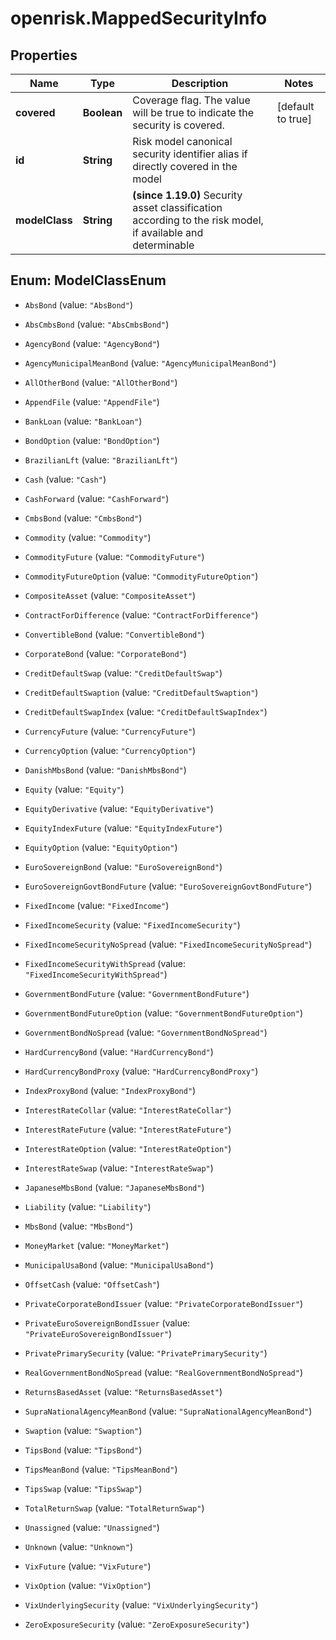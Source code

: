 # openrisk.MappedSecurityInfo

## Properties

Name | Type | Description | Notes
------------ | ------------- | ------------- | -------------
**covered** | **Boolean** | Coverage flag. The value will be true to indicate the security is covered. | [default to true]
**id** | **String** | Risk model canonical security identifier alias if directly covered in the model | 
**modelClass** | **String** | **(since 1.19.0)** Security asset classification according to the risk model, if available and determinable | 



## Enum: ModelClassEnum


* `AbsBond` (value: `"AbsBond"`)

* `AbsCmbsBond` (value: `"AbsCmbsBond"`)

* `AgencyBond` (value: `"AgencyBond"`)

* `AgencyMunicipalMeanBond` (value: `"AgencyMunicipalMeanBond"`)

* `AllOtherBond` (value: `"AllOtherBond"`)

* `AppendFile` (value: `"AppendFile"`)

* `BankLoan` (value: `"BankLoan"`)

* `BondOption` (value: `"BondOption"`)

* `BrazilianLft` (value: `"BrazilianLft"`)

* `Cash` (value: `"Cash"`)

* `CashForward` (value: `"CashForward"`)

* `CmbsBond` (value: `"CmbsBond"`)

* `Commodity` (value: `"Commodity"`)

* `CommodityFuture` (value: `"CommodityFuture"`)

* `CommodityFutureOption` (value: `"CommodityFutureOption"`)

* `CompositeAsset` (value: `"CompositeAsset"`)

* `ContractForDifference` (value: `"ContractForDifference"`)

* `ConvertibleBond` (value: `"ConvertibleBond"`)

* `CorporateBond` (value: `"CorporateBond"`)

* `CreditDefaultSwap` (value: `"CreditDefaultSwap"`)

* `CreditDefaultSwaption` (value: `"CreditDefaultSwaption"`)

* `CreditDefaultSwapIndex` (value: `"CreditDefaultSwapIndex"`)

* `CurrencyFuture` (value: `"CurrencyFuture"`)

* `CurrencyOption` (value: `"CurrencyOption"`)

* `DanishMbsBond` (value: `"DanishMbsBond"`)

* `Equity` (value: `"Equity"`)

* `EquityDerivative` (value: `"EquityDerivative"`)

* `EquityIndexFuture` (value: `"EquityIndexFuture"`)

* `EquityOption` (value: `"EquityOption"`)

* `EuroSovereignBond` (value: `"EuroSovereignBond"`)

* `EuroSovereignGovtBondFuture` (value: `"EuroSovereignGovtBondFuture"`)

* `FixedIncome` (value: `"FixedIncome"`)

* `FixedIncomeSecurity` (value: `"FixedIncomeSecurity"`)

* `FixedIncomeSecurityNoSpread` (value: `"FixedIncomeSecurityNoSpread"`)

* `FixedIncomeSecurityWithSpread` (value: `"FixedIncomeSecurityWithSpread"`)

* `GovernmentBondFuture` (value: `"GovernmentBondFuture"`)

* `GovernmentBondFutureOption` (value: `"GovernmentBondFutureOption"`)

* `GovernmentBondNoSpread` (value: `"GovernmentBondNoSpread"`)

* `HardCurrencyBond` (value: `"HardCurrencyBond"`)

* `HardCurrencyBondProxy` (value: `"HardCurrencyBondProxy"`)

* `IndexProxyBond` (value: `"IndexProxyBond"`)

* `InterestRateCollar` (value: `"InterestRateCollar"`)

* `InterestRateFuture` (value: `"InterestRateFuture"`)

* `InterestRateOption` (value: `"InterestRateOption"`)

* `InterestRateSwap` (value: `"InterestRateSwap"`)

* `JapaneseMbsBond` (value: `"JapaneseMbsBond"`)

* `Liability` (value: `"Liability"`)

* `MbsBond` (value: `"MbsBond"`)

* `MoneyMarket` (value: `"MoneyMarket"`)

* `MunicipalUsaBond` (value: `"MunicipalUsaBond"`)

* `OffsetCash` (value: `"OffsetCash"`)

* `PrivateCorporateBondIssuer` (value: `"PrivateCorporateBondIssuer"`)

* `PrivateEuroSovereignBondIssuer` (value: `"PrivateEuroSovereignBondIssuer"`)

* `PrivatePrimarySecurity` (value: `"PrivatePrimarySecurity"`)

* `RealGovernmentBondNoSpread` (value: `"RealGovernmentBondNoSpread"`)

* `ReturnsBasedAsset` (value: `"ReturnsBasedAsset"`)

* `SupraNationalAgencyMeanBond` (value: `"SupraNationalAgencyMeanBond"`)

* `Swaption` (value: `"Swaption"`)

* `TipsBond` (value: `"TipsBond"`)

* `TipsMeanBond` (value: `"TipsMeanBond"`)

* `TipsSwap` (value: `"TipsSwap"`)

* `TotalReturnSwap` (value: `"TotalReturnSwap"`)

* `Unassigned` (value: `"Unassigned"`)

* `Unknown` (value: `"Unknown"`)

* `VixFuture` (value: `"VixFuture"`)

* `VixOption` (value: `"VixOption"`)

* `VixUnderlyingSecurity` (value: `"VixUnderlyingSecurity"`)

* `ZeroExposureSecurity` (value: `"ZeroExposureSecurity"`)




